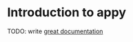 # Introduction to appy

TODO: write [great documentation](http://jacobian.org/writing/what-to-write/)
